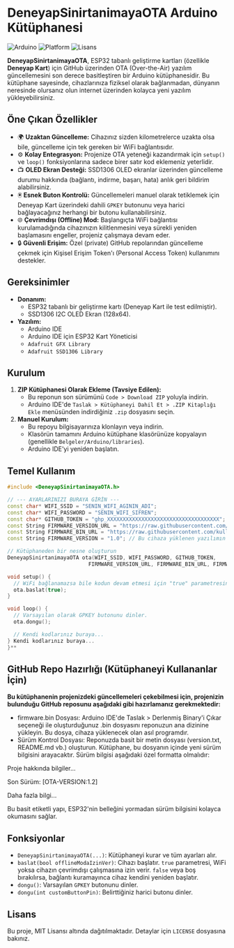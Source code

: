 # DeneyapSinirtanimayaOTA Arduino Kütüphanesi

![Arduino](https://img.shields.io/badge/Arduino-Uyumlu-00979D?style=for-the-badge&logo=arduino)
![Platform](https://img.shields.io/badge/Platform-ESP32-E7352C?style=for-the-badge&logo=espressif)
![Lisans](https://img.shields.io/badge/Lisans-MIT-yellow.svg?style=for-the-badge)

**DeneyapSinirtanimayaOTA**, ESP32 tabanlı geliştirme kartları (özellikle **Deneyap Kart**) için GitHub üzerinden OTA (Over-the-Air) yazılım güncellemesini son derece basitleştiren bir Arduino kütüphanesidir. Bu kütüphane sayesinde, cihazlarınıza fiziksel olarak bağlanmadan, dünyanın neresinde olursanız olun internet üzerinden kolayca yeni yazılım yükleyebilirsiniz.

## Öne Çıkan Özellikler

-   🌍 **Uzaktan Güncelleme:** Cihazınız sizden kilometrelerce uzakta olsa bile, güncelleme için tek gereken bir WiFi bağlantısıdır.
-   ⚙️ **Kolay Entegrasyon:** Projenize OTA yeteneği kazandırmak için `setup()` ve `loop()` fonksiyonlarına sadece birer satır kod eklemeniz yeterlidir.
-   📺 **OLED Ekran Desteği:** SSD1306 OLED ekranlar üzerinden güncelleme durumu hakkında (bağlantı, indirme, başarı, hata) anlık geri bildirim alabilirsiniz.
-   🖲️ **Esnek Buton Kontrolü:** Güncellemeleri manuel olarak tetiklemek için Deneyap Kart üzerindeki dahili `GPKEY` butonunu veya harici bağlayacağınız herhangi bir butonu kullanabilirsiniz.
-   🌐 **Çevrimdışı (Offline) Mod:** Başlangıçta WiFi bağlantısı kurulamadığında cihazınızın kilitlenmesini veya sürekli yeniden başlamasını engeller, projeniz çalışmaya devam eder.
-   🔒 **Güvenli Erişim:** Özel (private) GitHub repolarından güncelleme çekmek için Kişisel Erişim Token'ı (Personal Access Token) kullanımını destekler.

## Gereksinimler

-   **Donanım:**
    -   ESP32 tabanlı bir geliştirme kartı (Deneyap Kart ile test edilmiştir).
    -   SSD1306 I2C OLED Ekran (128x64).
-   **Yazılım:**
    -   Arduino IDE
    -   Arduino IDE için ESP32 Kart Yöneticisi
    -   `Adafruit GFX Library`
    -   `Adafruit SSD1306 Library`

## Kurulum

1.  **ZIP Kütüphanesi Olarak Ekleme (Tavsiye Edilen):**
    -   Bu reponun son sürümünü `Code > Download ZIP` yoluyla indirin.
    -   Arduino IDE'de `Taslak > Kütüphaneyi Dahil Et > .ZIP Kitaplığı Ekle` menüsünden indirdiğiniz `.zip` dosyasını seçin.
2.  **Manuel Kurulum:**
    -   Bu repoyu bilgisayarınıza klonlayın veya indirin.
    -   Klasörün tamamını Arduino kütüphane klasörünüze kopyalayın (genellikle `Belgeler/Arduino/libraries`).
    -   Arduino IDE'yi yeniden başlatın.

## Temel Kullanım

```cpp
#include <DeneyapSinirtanimayaOTA.h>

// --- AYARLARINIZI BURAYA GİRİN ---
const char* WIFI_SSID = "SENIN_WIFI_AGININ_ADI";
const char* WIFI_PASSWORD = "SENIN_WIFI_SIFREN";
const char* GITHUB_TOKEN = "ghp_XXXXXXXXXXXXXXXXXXXXXXXXXXXXXXXXXXXX"; 
const String FIRMWARE_VERSION_URL = "https://raw.githubusercontent.com/kullanici/repo/main/version.txt";
const String FIRMWARE_BIN_URL = "https://raw.githubusercontent.com/kullanici/repo/main/firmware.bin";
const String FIRMWARE_VERSION = "1.0"; // Bu cihaza yüklenen yazılımın mevcut versiyonu

// Kütüphaneden bir nesne oluşturun
DeneyapSinirtanimayaOTA ota(WIFI_SSID, WIFI_PASSWORD, GITHUB_TOKEN, 
                          FIRMWARE_VERSION_URL, FIRMWARE_BIN_URL, FIRMWARE_VERSION);

void setup() {
  // WiFi bağlanamazsa bile kodun devam etmesi için "true" parametresini verin.
  ota.baslat(true); 
}

void loop() {
  // Varsayılan olarak GPKEY butonunu dinler.
  ota.dongu();

  // Kendi kodlarınız buraya...
} Kendi kodlarınız buraya...
}**
```
## GitHub Repo Hazırlığı (Kütüphaneyi Kullananlar İçin)
**Bu kütüphanenin projenizdeki güncellemeleri çekebilmesi için, projenizin bulunduğu GitHub reposunu aşağıdaki gibi hazırlamanız gerekmektedir:**
-   firmware.bin Dosyası: Arduino IDE'de Taslak > Derlenmiş Binary'i Çıkar seçeneği ile oluşturduğunuz .bin dosyasını reponuzun ana dizinine yükleyin. Bu dosya, cihaza yüklenecek olan asıl programdır.
-   Sürüm Kontrol Dosyası: Reponuzda basit bir metin dosyası (version.txt, README.md vb.) oluşturun. Kütüphane, bu dosyanın içinde yeni sürüm bilgisini arayacaktır. Sürüm bilgisi aşağıdaki özel formatta olmalıdır:


Proje hakkında bilgiler...

Son Sürüm: [OTA-VERSION:1.2]

Daha fazla bilgi...

Bu basit etiketli yapı, ESP32'nin belleğini yormadan sürüm bilgisini kolayca okumasını sağlar.

## Fonksiyonlar
-   `DeneyapSinirtanimayaOTA(...)`: Kütüphaneyi kurar ve tüm ayarları alır.
-   `baslat(bool offlineModaIzinVer)`: Cihazı başlatır. `true` parametresi, WiFi yoksa cihazın çevrimdışı çalışmasına izin verir. `false` veya boş bırakılırsa, bağlantı kuramayınca cihaz kendini yeniden başlatır.
-   `dongu()`: Varsayılan `GPKEY` butonunu dinler.
-   `dongu(int customButtonPin)`: Belirttiğiniz harici butonu dinler.

## Lisans
Bu proje, MIT Lisansı altında dağıtılmaktadır. Detaylar için `LICENSE` dosyasına bakınız.
